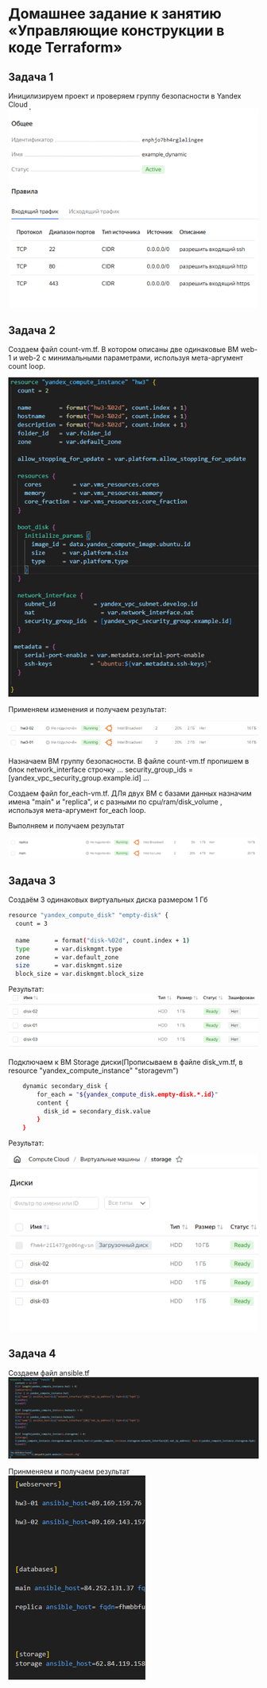# Домашнее задание к занятию «Управляющие конструкции в коде Terraform»
## Задача 1
Иницилизируем проект и проверяем группу безопасности в Yandex Cloud
![image](https://github.com/EremeevAN/ter3-home/blob/main/images/2_1.png)

## Задача 2
Создаем файл count-vm.tf. В котором описаны две одинаковые ВМ web-1 и web-2 с минимальными параметрами, используя мета-аргумент count loop.

![image](https://github.com/EremeevAN/ter3-home/blob/main/images/15.png)

Применяем изменения и получаем результат:

![image](https://github.com/EremeevAN/ter3-home/blob/main/images/3.png)



 Назначаем ВМ группу безопасности. В файле count-vm.tf пропишем в блок network_interface строчку
 ...
 security_group_ids  = [yandex_vpc_security_group.example.id]
 ...



Создаем файл for_each-vm.tf. ДЛя двух ВМ с базами данных назначим имена "main" и "replica", и с разными по cpu/ram/disk_volume , используя мета-аргумент for_each loop.

Выполняем и получаем результат

![image](https://github.com/EremeevAN/ter3-home/blob/main/images/4.png)


## Задача 3
Создаём 3 одинаковых виртуальных диска размером 1 Гб
```bash
resource "yandex_compute_disk" "empty-disk" {
  count = 3
  
  name       = format("disk-%02d", count.index + 1)
  type       = var.diskmgmt.type
  zone       = var.default_zone
  size       = var.diskmgmt.size
  block_size = var.diskmgmt.block_size
```
Результат:                                                      
![image](https://github.com/EremeevAN/ter3-home/blob/main/images/11.png)

Подключаем к ВМ Storage диски(Прописываем в файле disk_vm.tf, в resource "yandex_compute_instance" "storagevm")
```bash
    dynamic secondary_disk {
        for_each = "${yandex_compute_disk.empty-disk.*.id}"
        content {
          disk_id = secondary_disk.value
        }
    }  
```

Результат:

![image](https://github.com/EremeevAN/ter3-home/blob/main/images/7.png)
## Задача 4
Создаем файл ansible.tf
![image](https://github.com/EremeevAN/ter3-home/blob/main/images/14.png)

Принменяем и получаем результат                         
![image](https://github.com/EremeevAN/ter3-home/blob/main/images/16.png)
